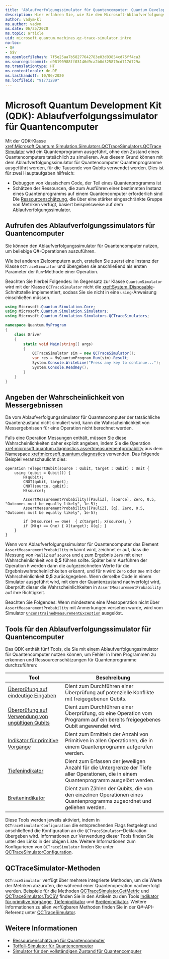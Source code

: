 ```yaml
---
title: 'Ablaufverfolgungssimulator für Quantencomputer: Quantum Development Kit'
description: Hier erfahren Sie, wie Sie den Microsoft-Ablaufverfolgungssimulator für Quantencomputer verwenden, um klassischen Code zu debuggen und die Ressourcenanforderungen eines Q#-Programms zu schätzen.
author: vadym-kl
ms.author: vadym
ms.date: 06/25/2020
ms.topic: article
uid: microsoft.quantum.machines.qc-trace-simulator.intro
no-loc:
- Q#
- $$v
ms.openlocfilehash: 7f5e25aa7b58277642783e03d03854cd75ff4ca3
ms.sourcegitcommit: d98190988ff03146d9ca2b0d325870cd717d729a
ms.translationtype: HT
ms.contentlocale: de-DE
ms.lasthandoff: 10/06/2020
ms.locfileid: "91771289"
---
```

# <a name="microsoft-quantum-development-kit-qdk-quantum-trace-simulator"></a>Microsoft Quantum Development Kit (QDK): Ablaufverfolgungssimulator für Quantencomputer

Mit der QDK-Klasse <xref:Microsoft.Quantum.Simulation.Simulators.QCTraceSimulators.QCTraceSimulator> wird ein Quantenprogramm ausgeführt, ohne den Zustand eines Quantencomputers tatsächlich zu simulieren. Aus diesem Grund können mit dem Ablaufverfolgungssimulator für Quantencomputer Quantenprogramme ausgeführt werden, für die Tausende von Qubits verwendet werden.  Dies ist für zwei Hauptaufgaben hilfreich: 

* Debuggen von klassischem Code, der Teil eines Quantenprogramms ist 
* Schätzen der Ressourcen, die zum Ausführen einer bestimmten Instanz eines Quantenprogramms auf einem Quantencomputer erforderlich sind Die [Ressourcenschätzung](xref:microsoft.quantum.machines.resources-estimator), die über eine stärker eingeschränkte Gruppe von Metriken verfügt, basiert beispielsweise auf dem Ablaufverfolgungssimulator.

## <a name="invoking-the-quantum-trace-simulator"></a>Aufrufen des Ablaufverfolgungssimulators für Quantencomputer

Sie können den Ablaufverfolgungssimulator für Quantencomputer nutzen, um beliebige Q#-Operationen auszuführen.

Wie bei anderen Zielcomputern auch, erstellen Sie zuerst eine Instanz der Klasse `QCTraceSimulator` und übergeben sie anschließend als ersten Parameter der `Run`-Methode einer Operation.

Beachten Sie hierbei Folgendes: Im Gegensatz zur Klasse `QuantumSimulator` wird mit der Klasse `QCTraceSimulator` nicht die <xref:System.IDisposable>-Schnittstelle implementiert, sodass Sie sie nicht in eine `using`-Anweisung einschließen müssen.

```csharp
using Microsoft.Quantum.Simulation.Core;
using Microsoft.Quantum.Simulation.Simulators;
using Microsoft.Quantum.Simulation.Simulators.QCTraceSimulators;

namespace Quantum.MyProgram
{
    class Driver
    {
        static void Main(string[] args)
        {
            QCTraceSimulator sim = new QCTraceSimulator();
            var res = MyQuantumProgram.Run(sim).Result;
            System.Console.WriteLine("Press any key to continue...");
            System.Console.ReadKey();
        }
    }
}
```

## <a name="providing-the-probability-of-measurement-outcomes"></a>Angeben der Wahrscheinlichkeit von Messergebnissen

Da vom Ablaufverfolgungssimulator für Quantencomputer der tatsächliche Quantenzustand nicht simuliert wird, kann die Wahrscheinlichkeit von Messergebnissen für eine Operation nicht berechnet werden. 

Falls eine Operation Messungen enthält, müssen Sie diese Wahrscheinlichkeiten daher explizit angeben, indem Sie die Operation <xref:microsoft.quantum.diagnostics.assertmeasurementprobability> aus dem Namespace <xref:microsoft.quantum.diagnostics> verwenden. Das folgende Beispiel veranschaulicht dies:

```qsharp
operation TeleportQubit(source : Qubit, target : Qubit) : Unit {
    using (qubit = Qubit()) {
        H(qubit);
        CNOT(qubit, target);
        CNOT(source, qubit);
        H(source);

        AssertMeasurementProbability([PauliZ], [source], Zero, 0.5, "Outcomes must be equally likely", 1e-5);
        AssertMeasurementProbability([PauliZ], [q], Zero, 0.5, "Outcomes must be equally likely", 1e-5);

        if (M(source) == One)  { Z(target); X(source); }
        if (M(q) == One) { X(target); X(q); }
    }
}
```

Wenn vom Ablaufverfolgungssimulator für Quantencomputer das Element `AssertMeasurementProbability` erkannt wird, zeichnet er auf, dass die Messung von `PauliZ` auf `source` und `q` zum Ergebnis `Zero` mit einer Wahrscheinlichkeit von **0,5** führen sollte. Später beim Ausführen der Operation `M` werden dann die aufgezeichneten Werte für die Ergebniswahrscheinlichkeiten erkannt, und für `M` wird `Zero` oder `One` mit der Wahrscheinlichkeit **0,5** zurückgegeben. Wenn derselbe Code in einem Simulator ausgeführt wird, mit dem der Quantenzustand nachverfolgt wird, überprüft dieser die Wahrscheinlichkeiten in `AssertMeasurementProbability` auf ihre Richtigkeit.

Beachten Sie Folgendes: Wenn mindestens eine Messoperation nicht über `AssertMeasurementProbability` mit Anmerkungen versehen wurde, wird vom Simulator [`UnconstrainedMeasurementException`](https://docs.microsoft.com/dotnet/api/microsoft.quantum.simulation.simulators.qctracesimulators.unconstrainedmeasurementexception) ausgelöst.

## <a name="quantum-trace-simulator-tools"></a>Tools für den Ablaufverfolgungssimulator für Quantencomputer

Das QDK enthält fünf Tools, die Sie mit einem Ablaufverfolgungssimulator für Quantencomputer nutzen können, um Fehler in Ihren Programmen zu erkennen und Ressourcenschätzungen für Quantenprogramme durchzuführen: 

|Tool | Beschreibung |
|-----| -----|
|[Überprüfung auf eindeutige Eingaben](xref:microsoft.quantum.machines.qc-trace-simulator.distinct-inputs) |Dient zum Durchführen einer Überprüfung auf potenzielle Konflikte mit freigegebenen Qubits. |
|[Überprüfung auf Verwendung von ungültigen Qubits](xref:microsoft.quantum.machines.qc-trace-simulator.invalidated-qubits)  |Dient zum Durchführen einer Überprüfung, ob eine Operation vom Programm auf ein bereits freigegebenes Qubit angewendet wird. |
|[Indikator für primitive Vorgänge](xref:microsoft.quantum.machines.qc-trace-simulator.primitive-counter)  | Dient zum Ermitteln der Anzahl von Primitiven in allen Operationen, die in einem Quantenprogramm aufgerufen werden.  |
|[Tiefenindikator](xref:microsoft.quantum.machines.qc-trace-simulator.depth-counter)  |Dient zum Erfassen der jeweiligen Anzahl für die Untergrenze der Tiefe aller Operationen, die in einem Quantenprogramm ausgelöst werden.   |
|[Breitenindikator](xref:microsoft.quantum.machines.qc-trace-simulator.width-counter)  |Dient zum Zählen der Qubits, die von den einzelnen Operationen eines Quantenprogramms zugeordnet und geliehen werden. |

Diese Tools werden jeweils aktiviert, indem in `QCTraceSimulatorConfiguration` die entsprechenden Flags festgelegt und anschließend die Konfiguration an die `QCTraceSimulator`-Deklaration übergeben wird. Informationen zur Verwendung dieser Tools finden Sie unter den Links in der obigen Liste. Weitere Informationen zum Konfigurieren von `QCTraceSimulator` finden Sie unter [QCTraceSimulatorConfiguration](xref:Microsoft.Quantum.Simulation.Simulators.QCTraceSimulators.QCTraceSimulatorConfiguration).

## <a name="qctracesimulator-methods"></a>QCTraceSimulator-Methoden

`QCTraceSimulator` verfügt über mehrere integrierte Methoden, um die Werte der Metriken abzurufen, die während einer Quantenoperation nachverfolgt werden. Beispiele für die Methoden [QCTraceSimulator.GetMetric](https://docs.microsoft.com/dotnet/api/microsoft.quantum.simulation.simulators.qctracesimulators.qctracesimulator.getmetric) und [QCTraceSimulator.ToCSV](https://docs.microsoft.com/dotnet/api/microsoft.quantum.simulation.simulators.qctracesimulators.qctracesimulator.tocsv) finden Sie in den Artikeln zu den Tools [Indikator für primitive Vorgänge](xref:microsoft.quantum.machines.qc-trace-simulator.primitive-counter), [Tiefenindikator](xref:microsoft.quantum.machines.qc-trace-simulator.depth-counter) und [Breitenindikator](xref:microsoft.quantum.machines.qc-trace-simulator.width-counter). Weitere Informationen zu allen verfügbaren Methoden finden Sie in der Q#-API-Referenz unter [QCTraceSimulator](xref:Microsoft.Quantum.Simulation.Simulators.QCTraceSimulators.QCTraceSimulator).  

## <a name="see-also"></a>Weitere Informationen

- [Ressourcenschätzung für Quantencomputer](xref:microsoft.quantum.machines.resources-estimator)
- [Toffoli-Simulator für Quantencomputer](xref:microsoft.quantum.machines.toffoli-simulator)
- [Simulator für den vollständigen Zustand für Quantencomputer](xref:microsoft.quantum.machines.full-state-simulator) 